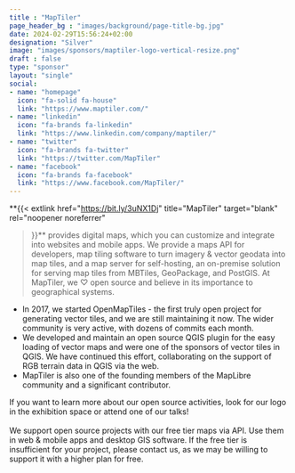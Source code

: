 ```yaml
---
title : "MapTiler"
page_header_bg : "images/background/page-title-bg.jpg"
date: 2024-02-29T15:56:24+02:00
designation: "Silver"
image: "images/sponsors/maptiler-logo-vertical-resize.png"
draft : false
type: "sponsor"
layout: "single"
social:
- name: "homepage"
  icon: "fa-solid fa-house"
  link: "https://www.maptiler.com/"
- name: "linkedin"
  icon: "fa-brands fa-linkedin"
  link: "https://www.linkedin.com/company/maptiler/"
- name: "twitter"
  icon: "fa-brands fa-twitter"
  link: "https://twitter.com/MapTiler"
- name: "facebook"
  icon: "fa-brands fa-facebook"
  link: "https://www.facebook.com/MapTiler/"
---
```

**{{<
    extlink href="https://bit.ly/3uNX1Dj"
    title="MapTiler"
    target="blank" rel="noopener noreferrer"
>}}**
provides digital maps, which you can customize and integrate into
websites and mobile apps. We provide a maps API for developers, map tiling
software to turn imagery & vector geodata into map tiles, and a map server for
self-hosting, an on-premise solution for serving map tiles from MBTiles,
GeoPackage, and PostGIS. At MapTiler, we ♡ open source and believe in its
importance to geographical systems.

- In 2017, we started OpenMapTiles - the first truly open project for
generating vector tiles, and we are still maintaining it now. The wider
community is very active, with dozens of commits each month.
- We developed and maintain an open source QGIS plugin for the easy loading of
vector maps and were one of the sponsors of vector tiles in QGIS. We have
continued this effort, collaborating on the support of RGB terrain data in
QGIS via the web.
- MapTiler is also one of the founding members of the MapLibre community and
a significant contributor.

If you want to learn more about our open source activities, look for our logo
in the exhibition space or attend one of our talks!
<br><br>
We support open source projects with our free tier maps via API. Use them in
web & mobile apps and desktop GIS software. If the free tier is insufficient
for your project, please contact us, as we may be willing to support it with
a higher plan for free.
